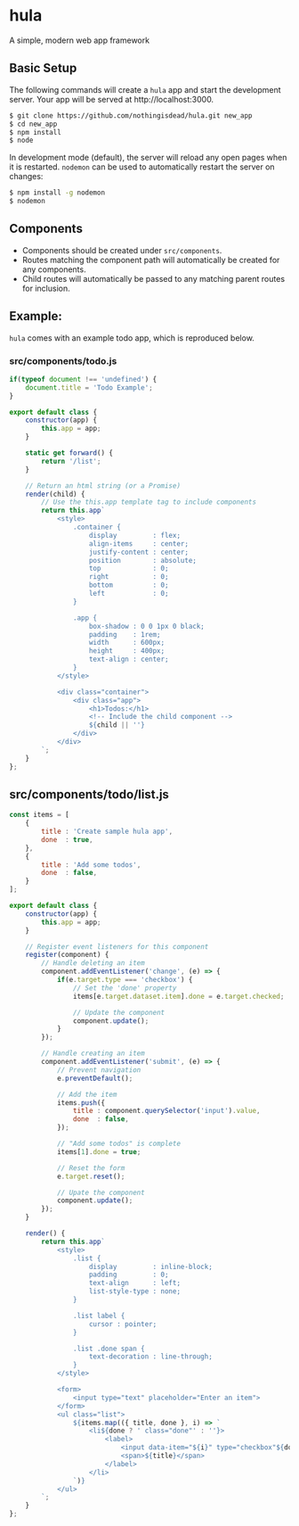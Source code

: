 # hula
A simple, modern web app framework

## Basic Setup
The following commands will create a `hula` app and start the development server. Your app will be served at http://localhost:3000.

```sh
$ git clone https://github.com/nothingisdead/hula.git new_app
$ cd new_app
$ npm install
$ node
```

In development mode (default), the server will reload any open pages when it is restarted. `nodemon` can be used to automatically restart the server on changes:

```sh
$ npm install -g nodemon
$ nodemon
```

## Components
- Components should be created under `src/components`.
- Routes matching the component path will automatically be created for any components.
- Child routes will automatically be passed to any matching parent routes for inclusion.

## Example:
`hula` comes with an example todo app, which is reproduced below.

### src/components/todo.js
```js
if(typeof document !== 'undefined') {
	document.title = 'Todo Example';
}

export default class {
	constructor(app) {
		this.app = app;
	}

	static get forward() {
		return '/list';
	}

	// Return an html string (or a Promise)
	render(child) {
		// Use the this.app template tag to include components
		return this.app`
			<style>
				.container {
					display         : flex;
					align-items     : center;
					justify-content : center;
					position        : absolute;
					top             : 0;
					right           : 0;
					bottom          : 0;
					left            : 0;
				}

				.app {
					box-shadow : 0 0 1px 0 black;
					padding    : 1rem;
					width      : 600px;
					height     : 400px;
					text-align : center;
				}
			</style>

			<div class="container">
				<div class="app">
					<h1>Todos:</h1>
					<!-- Include the child component -->
					${child || ''}
				</div>
			</div>
		`;
	}
};
```

## src/components/todo/list.js
```js
const items = [
	{
		title : 'Create sample hula app',
		done  : true,
	},
	{
		title : 'Add some todos',
		done  : false,
	}
];

export default class {
	constructor(app) {
		this.app = app;
	}

	// Register event listeners for this component
	register(component) {
		// Handle deleting an item
		component.addEventListener('change', (e) => {
			if(e.target.type === 'checkbox') {
				// Set the 'done' property
				items[e.target.dataset.item].done = e.target.checked;

				// Update the component
				component.update();
			}
		});

		// Handle creating an item
		component.addEventListener('submit', (e) => {
			// Prevent navigation
			e.preventDefault();

			// Add the item
			items.push({
				title : component.querySelector('input').value,
				done  : false,
			});

			// "Add some todos" is complete
			items[1].done = true;

			// Reset the form
			e.target.reset();

			// Upate the component
			component.update();
		});
	}

	render() {
		return this.app`
			<style>
				.list {
					display         : inline-block;
					padding         : 0;
					text-align      : left;
					list-style-type : none;
				}

				.list label {
					cursor : pointer;
				}

				.list .done span {
					text-decoration : line-through;
				}
			</style>

			<form>
				<input type="text" placeholder="Enter an item">
			</form>
			<ul class="list">
				${items.map(({ title, done }, i) => `
					<li${done ? ' class="done"' : ''}>
						<label>
							<input data-item="${i}" type="checkbox"${done ? ' checked' : ''}>
							<span>${title}</span>
						</label>
					</li>
				`)}
			</ul>
		`;
	}
};
```
